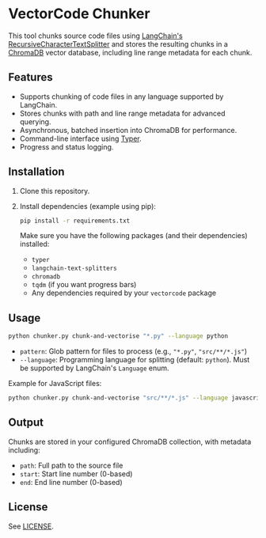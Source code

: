 # VectorCode Chunker

This tool chunks source code files using [LangChain's RecursiveCharacterTextSplitter](https://python.langchain.com/docs/modules/data_connection/document_transformers/recursive_text_splitter) and stores the resulting chunks in a [ChromaDB](https://www.trychroma.com/) vector database, including line range metadata for each chunk.

## Features

- Supports chunking of code files in any language supported by LangChain.
- Stores chunks with path and line range metadata for advanced querying.
- Asynchronous, batched insertion into ChromaDB for performance.
- Command-line interface using [Typer](https://typer.tiangolo.com/).
- Progress and status logging.

## Installation

1. Clone this repository.
2. Install dependencies (example using pip):

   ```sh
   pip install -r requirements.txt
   ```

   Make sure you have the following packages (and their dependencies) installed:
   - `typer`
   - `langchain-text-splitters`
   - `chromadb`
   - `tqdm` (if you want progress bars)
   - Any dependencies required by your `vectorcode` package

## Usage

```sh
python chunker.py chunk-and-vectorise "*.py" --language python
```

- `pattern`: Glob pattern for files to process (e.g., `"*.py"`, `"src/**/*.js"`)
- `--language`: Programming language for splitting (default: `python`). Must be supported by LangChain's `Language` enum.

Example for JavaScript files:

```sh
python chunker.py chunk-and-vectorise "src/**/*.js" --language javascript
```

## Output

Chunks are stored in your configured ChromaDB collection, with metadata including:
- `path`: Full path to the source file
- `start`: Start line number (0-based)
- `end`: End line number (0-based)

## License

See [LICENSE](LICENSE).
